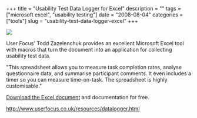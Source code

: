 +++
title = "Usability Test Data Logger for Excel"
description = ""
tags = ["microsoft excel", "usability testing"]
date = "2008-08-04"
categories = ["tools"]
slug = "usability-test-data-logger-excel"
+++


<div class="tool-screenshot mb1"><a href="http://www.userfocus.co.uk/resources/datalogger.html"><img id='bluga-thumbnail-2829' class='bluga-thumbnail custom' src='http://media.konigi.com/bluga/
wt52321f15edfd4_custom.jpg'/></a></div><p>User Focus' Todd Zazelenchuk provides an excellent Microsoft Excel tool with macros that turn the document into an application for collecting usability test data. </p>
<p>"This spreadsheet allows you to measure task completion rates, analyse questionnaire data, and summarise participant comments. It even includes a timer so you can measure time-on-task. The spreadsheet is highly customisable."</p>
<p><a href="http://www.userfocus.co.uk/resources/datalogger.html">Download the Excel document</a> and documentation for free.</p>
  
<p><a href="http://www.userfocus.co.uk/resources/datalogger.html">http://www.userfocus.co.uk/resources/datalogger.html</a></p>
      
